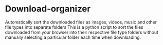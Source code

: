 # Download-organizer
Automatically sort the downloaded files as images, videos, music and other file types into separate folders 
This is a python script to sort the files downloaded from your browser into their respective file type folders without manually selecting a particular folder each time when downloading.
